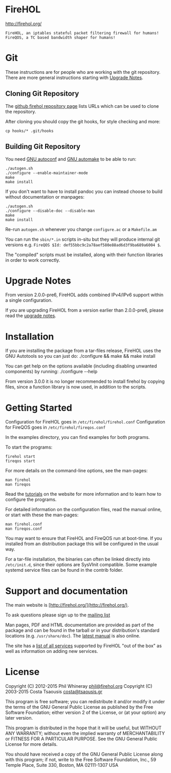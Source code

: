 FireHOL
=======

http://firehol.org/

    FireHOL, an iptables stateful packet filtering firewall for humans!
    FireQOS, a TC based bandwidth shaper for humans!

Git
===
These instructions are for people who are working with the git repository.
There are more general instructions starting with
[Upgrade Notes](#upgrade-notes).

Cloning Git Repository
----------------------

The [github firehol repository page](https://github.com/firehol/firehol)
lists URLs which can be used to clone the repository.

After cloning you should copy the git hooks, for style checking and more:

~~~~
cp hooks/* .git/hooks
~~~~

Building Git Repository
-----------------------
You need [GNU autoconf](http://www.gnu.org/software/autoconf/) and
[GNU automake](http://www.gnu.org/software/automake/) to be able to
run:

~~~~
./autogen.sh
./configure --enable-maintainer-mode
make
make install
~~~~

If you don't want to have to install pandoc you can instead choose
to build without documentation or manpages:

~~~~
./autogen.sh
./configure --disable-doc --disable-man
make
make install
~~~~

Re-run `autogen.sh` whenever you change `configure.ac` or a `Makefile.am`

You can run the `sbin/*.in` scripts in-situ but they will produce internal
git versions e.g. `FireQOS $Id: def55bbc9c2a78aef580e88ad6d3f9ba689a6004 $`.

The "compiled" scripts must be installed, along with their function
libraries in order to work correctly.


Upgrade Notes
=============
From version 2.0.0-pre6, FireHOL adds combined IPv4/IPv6 support within
a single configuration.

If you are upgrading FireHOL from a version earlier than 2.0.0-pre6,
please read the [upgrade notes](http://firehol.org/upgrade/).


Installation
============
If you are installing the package from a tar-files release, FireHOL uses
the GNU Autotools so you can just do:
  ./configure && make && make install

You can get help on the options available (including disabling unwanted
components) by running:
  ./configure --help

From version 3.0.0 it is no longer recommended to install firehol by
copying files, since a function library is now used, in addition to
the scripts.


Getting Started
===============
Configuration for FireHOL goes in `/etc/firehol/firehol.conf`
Configuration for FireQOS goes in `/etc/firehol/fireqos.conf`

In the examples directory, you can find examples for both programs.

To start the programs:

~~~~
firehol start
fireqos start
~~~~

For more details on the command-line options, see the man-pages:

~~~~
man firehol
man fireqos
~~~~

Read the [tutorials](http://firehol.org/tutorial/) on the website for
more information and to learn how to configure the programs.

For detailed information on the configuration files, read the manual
online, or start with these the man-pages:

~~~~
man firehol.conf
man fireqos.conf
~~~~

You may want to ensure that FireHOL and FireQOS run at boot-time. If you
installed from an distribution package this will be configured in the
usual way.

For a tar-file installation, the binaries can often be linked directly
into `/etc/init.d`, since their options are SysVInit compatible. Some
example systemd service files can be found in the contrib folder.


Support and documentation
=========================
The main website is [http://firehol.org/](http://firehol.org/).

To ask questions please sign up to the
[mailing list](http://lists.firehol.org/mailman/listinfo/firehol-support)

Man pages, PDF and HTML documentation are provided as part of the package
and can be found in the tarball or in your distribution's standard locations
(e.g. `/usr/share/doc`). The [latest manual](http://firehol.org/manual/)
is also online.

The site has a [list of all services](http://firehol.org/services/) supported
by FireHOL "out of the box" as well as information on adding new services.


License
=======
Copyright (C) 2012-2015 Phil Whineray <phil@firehol.org>
Copyright (C) 2003-2015 Costa Tsaousis <costa@tsaousis.gr>

This program is free software; you can redistribute it and/or modify
it under the terms of the GNU General Public License as published by
the Free Software Foundation; either version 2 of the License, or
(at your option) any later version.

This program is distributed in the hope that it will be useful,
but WITHOUT ANY WARRANTY; without even the implied warranty of
MERCHANTABILITY or FITNESS FOR A PARTICULAR PURPOSE.  See the
GNU General Public License for more details.

You should have received a copy of the GNU General Public License
along with this program; if not, write to the Free Software
Foundation, Inc., 59 Temple Place, Suite 330, Boston, MA 02111-1307 USA
